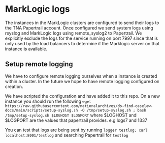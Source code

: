 # MarkLogic logs

The instances in the MarkLogic clusters are configured to send their logs to the
TNA Papertrail account. Once configured we send system logs using rsyslog and
MarkLogic logs using remote_syslog2 to Papertrail. We explicitly exclude the
logs for the service running on port 7997 since that is only used by the load
balancers to determine if the Marklogic server on that instance is available.

## Setup remote logging

We have to configure remote logging ourselves when a instance is created within a
cluster. In the future we hope to have remote logging configured on creation.

We have scripted the configuration and have added it to this repo. On a new
instance you should run the following `wget https://raw.githubusercontent.com/nationalarchives/ds-find-caselaw-docs/main/scripts/setup-syslog.sh -O /tmp/setup-syslog.sh ; bash /tmp/setup-syslog.sh $LOGHOST $LOGPORT`
where $LOGHOST and $LOGPORT are the values that papertrail provides. e.g logs7
and 1337

You can test that logs are being sent by running `logger testlog; curl localhost:8001/testlog` and searching Papertrail for `testlog`
